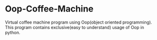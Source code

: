 # Oop-Coffee-Machine
Virtual coffee machine program using Oop(object oriented programming).
This program contains exclusive(easy to understand) usage of Oop in python.
